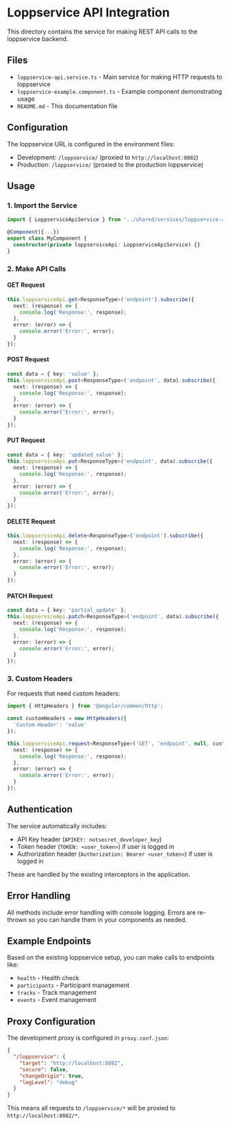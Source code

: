 # Loppservice API Integration

This directory contains the service for making REST API calls to the loppservice backend.

## Files

- `loppservice-api.service.ts` - Main service for making HTTP requests to loppservice
- `loppservice-example.component.ts` - Example component demonstrating usage
- `README.md` - This documentation file

## Configuration

The loppservice URL is configured in the environment files:
- Development: `/loppservice/` (proxied to `http://localhost:8082`)
- Production: `/loppservice/` (proxied to the production loppservice)

## Usage

### 1. Import the Service

```typescript
import { LoppserviceApiService } from '../shared/services/loppservice-api.service';

@Component({...})
export class MyComponent {
  constructor(private loppserviceApi: LoppserviceApiService) {}
}
```

### 2. Make API Calls

#### GET Request
```typescript
this.loppserviceApi.get<ResponseType>('endpoint').subscribe({
  next: (response) => {
    console.log('Response:', response);
  },
  error: (error) => {
    console.error('Error:', error);
  }
});
```

#### POST Request
```typescript
const data = { key: 'value' };
this.loppserviceApi.post<ResponseType>('endpoint', data).subscribe({
  next: (response) => {
    console.log('Response:', response);
  },
  error: (error) => {
    console.error('Error:', error);
  }
});
```

#### PUT Request
```typescript
const data = { key: 'updated_value' };
this.loppserviceApi.put<ResponseType>('endpoint', data).subscribe({
  next: (response) => {
    console.log('Response:', response);
  },
  error: (error) => {
    console.error('Error:', error);
  }
});
```

#### DELETE Request
```typescript
this.loppserviceApi.delete<ResponseType>('endpoint').subscribe({
  next: (response) => {
    console.log('Response:', response);
  },
  error: (error) => {
    console.error('Error:', error);
  }
});
```

#### PATCH Request
```typescript
const data = { key: 'partial_update' };
this.loppserviceApi.patch<ResponseType>('endpoint', data).subscribe({
  next: (response) => {
    console.log('Response:', response);
  },
  error: (error) => {
    console.error('Error:', error);
  }
});
```

### 3. Custom Headers

For requests that need custom headers:

```typescript
import { HttpHeaders } from '@angular/common/http';

const customHeaders = new HttpHeaders({
  'Custom-Header': 'value'
});

this.loppserviceApi.request<ResponseType>('GET', 'endpoint', null, customHeaders).subscribe({
  next: (response) => {
    console.log('Response:', response);
  },
  error: (error) => {
    console.error('Error:', error);
  }
});
```

## Authentication

The service automatically includes:
- API Key header (`APIKEY: notsecret_developer_key`)
- Token header (`TOKEN: <user_token>`) if user is logged in
- Authorization header (`Authorization: Bearer <user_token>`) if user is logged in

These are handled by the existing interceptors in the application.

## Error Handling

All methods include error handling with console logging. Errors are re-thrown so you can handle them in your components as needed.

## Example Endpoints

Based on the existing loppservice setup, you can make calls to endpoints like:
- `health` - Health check
- `participants` - Participant management
- `tracks` - Track management
- `events` - Event management

## Proxy Configuration

The development proxy is configured in `proxy.conf.json`:
```json
{
  "/loppservice": {
    "target": "http://localhost:8082",
    "secure": false,
    "changeOrigin": true,
    "logLevel": "debug"
  }
}
```

This means all requests to `/loppservice/*` will be proxied to `http://localhost:8082/*`.
